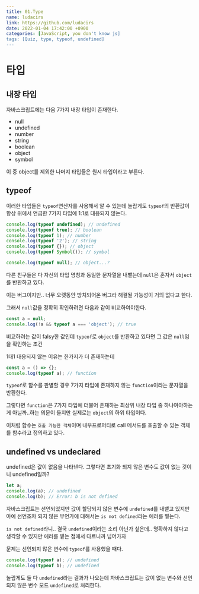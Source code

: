```yaml
---
title: 01.Type
name: ludacirs
link: https://github.com/ludacirs
date: 2022-01-04 17:42:00 +0900
categories: [JavaScript, you don't know js]
tags: [Quiz, type, typeof, undefined]
---
```


# 타입

## 내장 타입

자바스크립트에는 다음 7가지 내장 타입이 존재한다.

- null
- undefined
- number
- string
- boolean
- object
- symbol

이 중 object를 제외한 나머지 타입들은 원시 타입이라고 부른다.



## typeof

이러한 타입들은 `typeof`연산자를 사용해서 알 수 있는데 놀랍게도 `typeof`의 반환값이 항상 위에서 언급한 7가지 타입에 1:1로 대응되지 않는다.

```js
console.log(typeof undefined); // undefined
console.log(typeof true); // boolean
console.log(typeof 1); // number
console.log(typeof '2'); // string
console.log(typeof {}); // object
console.log(typeof Symbol()); // symbol

console.log(typeof null); // object...?
```

다른 친구들은 다 자신의 타입 명칭과 동일한 문자열을 내뱉는데 `null`은 혼자서 `object`를 반환하고 있다.

이는 버그이지만.. 너무 오랫동안 방치되어온 버그라 해결될 가능성이 거의 없다고 한다.



그래서 `null`값을 정확히 확인하려면 다음과 같이 비교하여야한다.

```js
const a = null;
console.log(!a && typeof a === 'object'); // true
```

비교하려는 값이 falsy한 값인데 `typeof`로 `object`를 반환하고 있다면 그 값은 `null`임을 확인하는 조건



1대1 대응되지 않는 이유는 한가지가 더 존재하는데 

```js
const a = () => {};
console.log(typeof a); // function
```

`typeof`로 함수를 판별할 경우 7가지 타입에 존재하지 않는 `function`이라는 문자열을 반환한다.

그렇다면 `function`은 7가지 타입에 더불어 존재하는 최상위 내장 타입 중 하나여야하는게 아닐까..하는 의문이 들지만 실제로는 `object`의 하위 타입이다. 

이처럼 함수는 `호출 가능한 객체`이며 내부프로퍼티로 call 메서드를 호출할 수 있는 객체를 함수라고 정의하고 있다.



## undefined vs undeclared

undefined은 값이 없음을 나타낸다. 그렇다면 초기화 되지 않은 변수도 값이 없는 것이니 undefined일까?

```js
let a;
console.log(a); // undefined
console.log(b); // Error: b is not defined
```

자바스크립트는 선언되었지만 값이 할당되지 않은 변수에 `undefined`를 내뱉고 있지만 아예 선언조차 되지 않은 무언가에 대해서는 `is not defined`라는 에러를 뱉는다.

`is not defined`라니.. 결국 `undefined`이라는 소리 아닌가 싶은데.. 명확하지 않다고 생각할 수 있지만 에러를 뱉는 점에서 다르니까 넘어가자

문제는 선언되지 않은 변수에 `typeof`를 사용했을 때다.

```js
console.log(typeof a); // undefined
console.log(typeof b); // undefined
```

놀랍게도 둘 다 `undefined`라는 결과가 나오는데 자바스크립트는 값이 없는 변수와 선언되지 않은 변수 모드 `undefined`로 처리한다.